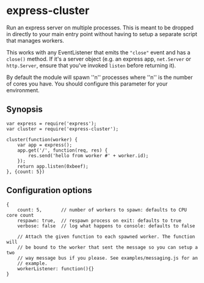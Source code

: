 # express-cluster

Run an express server on multiple processes. This is meant to be dropped in
directly to your main entry point without having to setup a separate script
that manages workers.

This works with any EventListener that emits the `"close"` event and has a
`close()` method. If it's a server object (e.g. an express app, `net.Server` or
`http.Server`, ensure that you've invoked `listen` before returning it).

By default the module will spawn ''n'' processes where ''n'' is the number of
cores you have. You should configure this parameter for your environment.

## Synopsis

    var express = require('express');
    var cluster = require('express-cluster');

    cluster(function(worker) {
        var app = express();
        app.get('/', function(req, res) {
            res.send('hello from worker #' + worker.id);
        });
        return app.listen(0xbeef);
    }, {count: 5})

## Configuration options

    {
        count: 5,       // number of workers to spawn: defaults to CPU core count
        respawn: true,  // respawn process on exit: defaults to true
        verbose: false  // log what happens to console: defaults to false

        // Attach the given function to each spawned worker. The function will
        // be bound to the worker that sent the message so you can setup a two
        // way message bus if you please. See examples/messaging.js for an
        // example.
        workerListener: function(){}
    }
